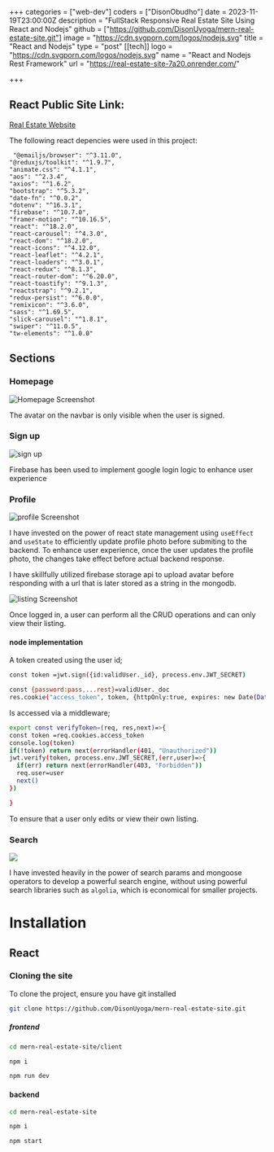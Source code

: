 +++
categories = ["web-dev"]
coders = ["DisonObudho"]
date = 2023-11-19T23:00:00Z
description = "FullStack Responsive Real Estate Site Using React and Nodejs"
github = ["https://github.com/DisonUyoga/mern-real-estate-site.git"]
image = "https://cdn.svgporn.com/logos/nodejs.svg"
title = "React and Nodejs"
type = "post"
[[tech]]
logo = "https://cdn.svgporn.com/logos/nodejs.svg"
name = "React and Nodejs Rest Framework"
url = "https://real-estate-site-7a20.onrender.com/"


+++

## React Public Site Link:

[Real Estate Website](https://real-estate-site-7a20.onrender.com/)

The following react depencies were used in this project:

     "@emailjs/browser": "^3.11.0",
    "@reduxjs/toolkit": "^1.9.7",
    "animate.css": "^4.1.1",
    "aos": "^2.3.4",
    "axios": "^1.6.2",
    "bootstrap": "^5.3.2",
    "date-fn": "^0.0.2",
    "dotenv": "^16.3.1",
    "firebase": "^10.7.0",
    "framer-motion": "^10.16.5",
    "react": "^18.2.0",
    "react-carousel": "^4.3.0",
    "react-dom": "^18.2.0",
    "react-icons": "^4.12.0",
    "react-leaflet": "^4.2.1",
    "react-loaders": "^3.0.1",
    "react-redux": "^8.1.3",
    "react-router-dom": "^6.20.0",
    "react-toastify": "^9.1.3",
    "reactstrap": "^9.2.1",
    "redux-persist": "^6.0.0",
    "remixicon": "^3.6.0",
    "sass": "^1.69.5",
    "slick-carousel": "^1.8.1",
    "swiper": "^11.0.5",
    "tw-elements": "^1.0.0"

## Sections

### Homepage

![Homepage Screenshot](https://res.cloudinary.com/dfjpdzsin/image/upload/loggedinhomepage_kgeovq.png "Homepage Screenshot")

The avatar on the navbar is only visible when the user is signed.

### Sign up

![sign up](https://res.cloudinary.com/dfjpdzsin/image/upload/signin_kdue2h.png "signup Screenshot")

Firebase has been used to implement google login logic to enhance user experience

### Profile

![profile Screenshot](https://res.cloudinary.com/dfjpdzsin/image/upload/profile_t8zhjk.png "profile Screenshot")

I have invested on the power of react state management using `useEffect` and `useState` to efficiently update profile photo before submiting to the backend. To enhance user experience, once the user updates the profile photo, the changes take effect before actual backend response.

I have skillfully utilized firebase storage api to upload avatar before responding with a url that is later stored as a string in the mongodb.

![listing Screenshot](https://res.cloudinary.com/dfjpdzsin/image/upload/listings_meniq7.png "listing Screenshot")

Once logged in, a user can perform all the CRUD operations and can only view their listing.

#### node implementation

A token created using the user id;

```bash
const token =jwt.sign({id:validUser._id}, process.env.JWT_SECRET)

const {password:pass,...rest}=validUser._doc
res.cookie("access_token", token, {httpOnly:true, expires: new Date(Date.now()+24*60*60*1000)}).status(200).json(rest)
```

Is accessed via a middleware;

```bash
export const verifyToken=(req, res,next)=>{
const token =req.cookies.access_token
console.log(token)
if(!token) return next(errorHandler(401, "Unauthorized"))
jwt.verify(token, process.env.JWT_SECRET,(err,user)=>{
  if(err) return next(errorHandler(403, "Forbidden"))
  req.user=user
  next()
})

}
```

To ensure that a user only edits or view their own listing.

### Search

![](https://res.cloudinary.com/dfjpdzsin/image/upload/estatesearch_ui5bjn.png)

I have invested heavily in the power of search params and mongoose operators to develop a powerful search engine, without using powerful search libraries such as `algolia`, which is economical for smaller projects.

# Installation

## React

### Cloning the site

To clone the project, ensure you have git installed

```bash
git clone https://github.com/DisonUyoga/mern-real-estate-site.git
```

##### frontend

```bash
cd mern-real-estate-site/client
```

```bash
npm i
```

```bash
npm run dev
```

#### backend

```bash
cd mern-real-estate-site
```

```bash
npm i
```

```bash
npm start
```
